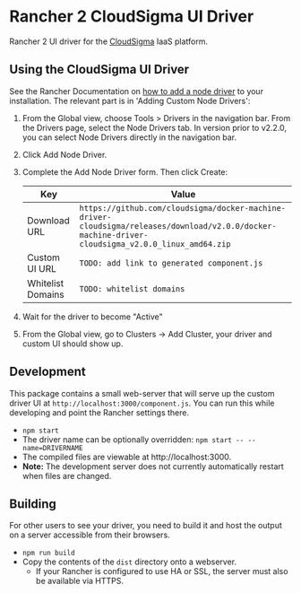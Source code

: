 # Rancher 2 CloudSigma UI Driver

Rancher 2 UI driver for the [CloudSigma](https://www.cloudsigma.com) IaaS platform.

## Using the CloudSigma UI Driver

See the Rancher Documentation on [how to add a node driver](https://rancher.com/docs/rancher/v2.x/en/admin-settings/drivers/node-drivers/#adding-custom-node-drivers)
to your installation. The relevant part is in 'Adding Custom Node Drivers':

1. From the Global view, choose Tools > Drivers in the navigation bar. From the Drivers page,
   select the Node Drivers tab. In version prior to v2.2.0, you can select Node Drivers directly
   in the navigation bar.
2. Click Add Node Driver.
3. Complete the Add Node Driver form. Then click Create:

    | Key               | Value |
    | ----------------- | ----- |
    | Download URL      | `https://github.com/cloudsigma/docker-machine-driver-cloudsigma/releases/download/v2.0.0/docker-machine-driver-cloudsigma_v2.0.0_linux_amd64.zip` |
    | Custom UI URL     | `TODO: add link to generated component.js` |
    | Whitelist Domains | `TODO: whitelist domains` |

4. Wait for the driver to become "Active"
5. From the Global view, go to Clusters -> Add Cluster, your driver and custom UI should show up.

<!-- add screenshot -->

## Development

This package contains a small web-server that will serve up the custom driver UI at `http://localhost:3000/component.js`.
You can run this while developing and point the Rancher settings there.
* `npm start`
* The driver name can be optionally overridden: `npm start -- --name=DRIVERNAME`
* The compiled files are viewable at http://localhost:3000.
* **Note:** The development server does not currently automatically restart when files are changed.

## Building

For other users to see your driver, you need to build it and host the output on a server accessible from their browsers.

* `npm run build`
* Copy the contents of the `dist` directory onto a webserver.
  * If your Rancher is configured to use HA or SSL, the server must also be available via HTTPS.
